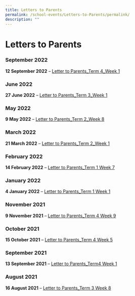 ```yaml
---
title: Letters to Parents
permalink: /school-events/Letters-to-Parents/permalink/
description: ""
---
```

Letters to Parents
==================

### **September 2022**


**12 September 2022** – [Letter to Parents_Term 4_Week 1](/files/Letter-to-Parents_Term-4_Week-1.pdf)

### **June 2022**

**27 June 2022** – [Letter to Parents_Term 3_Week 1](/files/Letter-to-Parents_Term-3_Week-1.pdf)

### **May 2022**

**9 May 2022** – [Letter to Parents_Term 2_Week 8](/files/Letter-to-Parents_Term-2_Week-8.pdf)

### **March 2022**

**21 March 2022** – [Letter to Parents_Term 2_Week 1](/files/Letter-to-Parents_Term-2_Week-1.pdf)

### **February 2022** 

**14 February 2022** – [Letter to Parents_Term 1 Week 7](/files/Letter-to-Parents_Term-1-Week-7.pdf)

### **January 2022**

**4 January 2022** – [Letter to Parents_Term 1 Week 1](/files/Letter-to-Parents_Term-1-Week-1.pdf)

### **November 2021**

**9 November 2021** – [Letter to Parents_Term 4 Week 9](/files/Letter-to-Parents_Term-4-Week-9.pdf)

### **October 2021**

**15 October 2021** – [Letter to Parents_Term 4 Week 5](/files/Letter-to-Parents_Term-4-Week-5.pdf)

### **September 2021**

**13 September 2021** – [Letter to Parents_Term4 Week 1](/files/SepLetter-to-Parents_Term4-Week-1.pdf)

### **August 2021**

**16 August 2021** – [Letter to Parents_Term 3 Week 8](/files/AugLetter-to-Parents_Term-3-Week-8.pdf)